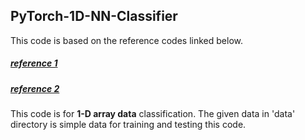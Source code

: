 ## PyTorch-1D-NN-Classifier

This code is based on the reference codes linked below.
##### [reference 1](https://github.com/pytorch/examples/blob/master/mnist/main.py)
##### [reference 2](https://github.com/hunkim/PyTorchZeroToAll/blob/master/09_2_softmax_mnist.py)

This code is for **1-D array data** classification.
The given data in 'data' directory is simple data for training and testing this code.
